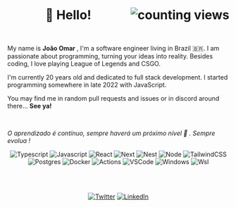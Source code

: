 <h1 align="center">👋 Hello!<img alt="counting views" title="Views" align="right" src="https://komarev.com/ghpvc/?username=zdeicidaz&label=&style=flat-square&color=blueviolet" /></h1>

<br />

My name is <b>João Omar </b>, I'm a software engineer living in Brazil 🇧🇷. 
I am passionate about programming, turning your ideas into reality. 
Besides coding, I love playing League of Legends and CSGO.

I'm currently 20 years old and dedicated to full stack development. I started programming somewhere in late 2022 with JavaScript.

You may find me in random pull requests and issues or in discord around there... <b>See ya!</b>

<br />

<i>O aprendizado é contínuo, sempre haverá um próximo nível 🚀 . Sempre evolua ! </i>

<div align="center">

![Typescript](https://img.shields.io/badge/Typescript-black?style=flat-square&logo=typescript)
![Javascript](https://img.shields.io/badge/Javascript-black?style=flat-square&logo=javascript)
![React](https://img.shields.io/badge/React-black?style=flat-square&logo=react)
![Next](https://img.shields.io/badge/Next-black?style=flat-square&logo=next.js)
![Nest](https://img.shields.io/badge/Nest-black?style=flat-square&logo=nestjs&logoColor=EA2845)
![Node](https://img.shields.io/badge/Node-black?style=flat-square&logo=node.js)
![TailwindCSS](https://img.shields.io/badge/Tailwind%20CSS-black?style=flat-square&logo=tailwind-css)
![Postgres](https://img.shields.io/badge/Postgres-black?style=flat-square&logo=postgresql)
![Docker](https://img.shields.io/badge/Docker-black?style=flat-square&logo=docker)
![Actions](https://img.shields.io/badge/Actions-black?style=flat-square&logo=github-actions)
![VSCode](https://img.shields.io/badge/VSCode-black?style=flat-square&logo=visual-studio-code&logoColor=2D9EE9)
<span title="Yeah i know">
![Windows](https://img.shields.io/badge/Windows-black?style=flat-square&logo=windows&logoColor=0174CF)
</span> <span title="Linux with games">
![Wsl](https://img.shields.io/badge/Wsl-black?style=flat-square&logo=linux) </span></div>

<br />
<br />

<div align="center">

[![Twitter](https://img.shields.io/badge/Twitter-black?style=flat-square&logo=twitter)](https://twitter.com/zdeicidaz)
[![LinkedIn](https://img.shields.io/badge/LinkedIn-black?style=flat-square&logo=linkedIn&logoColor=0073B1)](https://linkedin.com/in/devjomar)</div>
